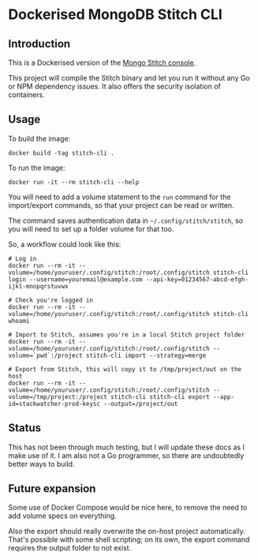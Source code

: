 Dockerised MongoDB Stitch CLI
===

Introduction
---

This is a Dockerised version of the [Mongo Stitch console](https://github.com/10gen/stitch-cli).

This project will compile the Stitch binary and let you run it without any Go or NPM dependency issues. It also offers the security isolation of containers.

Usage
---

To build the image:

    docker build -tag stitch-cli .

To run the image:

    docker run -it --rm stitch-cli --help

You will need to add a volume statement to the `run` command for the import/export commands, so that your project can be read or written.

The command saves authentication data in `~/.config/stitch/stitch`, so you will need to set up a folder volume for that too.

So, a workflow could look like this:

    # Log in
    docker run --rm -it --volume=/home/youruser/.config/stitch:/root/.config/stitch stitch-cli login --username=youremail@example.com --api-key=01234567-abcd-efgh-ijkl-mnopqrstuvwx

    # Check you're logged in
    docker run --rm -it --volume=/home/youruser/.config/stitch:/root/.config/stitch stitch-cli whoami

    # Import to Stitch, assumes you're in a local Stitch project folder
    docker run --rm -it --volume=/home/youruser/.config/stitch:/root/.config/stitch --volume=`pwd`:/project stitch-cli import --strategy=merge

    # Export from Stitch, this will copy it to /tmp/project/out on the host
    docker run --rm -it --volume=/home/youruser/.config/stitch:/root/.config/stitch --volume=/tmp/project:/project stitch-cli stitch-cli export --app-id=stackwatcher-prod-keysc --output=/project/out

Status
---

This has not been through much testing, but I will update these docs as I make use of it. I am also not a Go programmer, so there are undoubtedly better ways to build.

Future expansion
---

Some use of Docker Compose would be nice here, to remove the need to add volume specs on everything.

Also the export should really overwrite the on-host project automatically. That's possible with some shell scripting; on its own, the export command requires the output folder to not exist.
